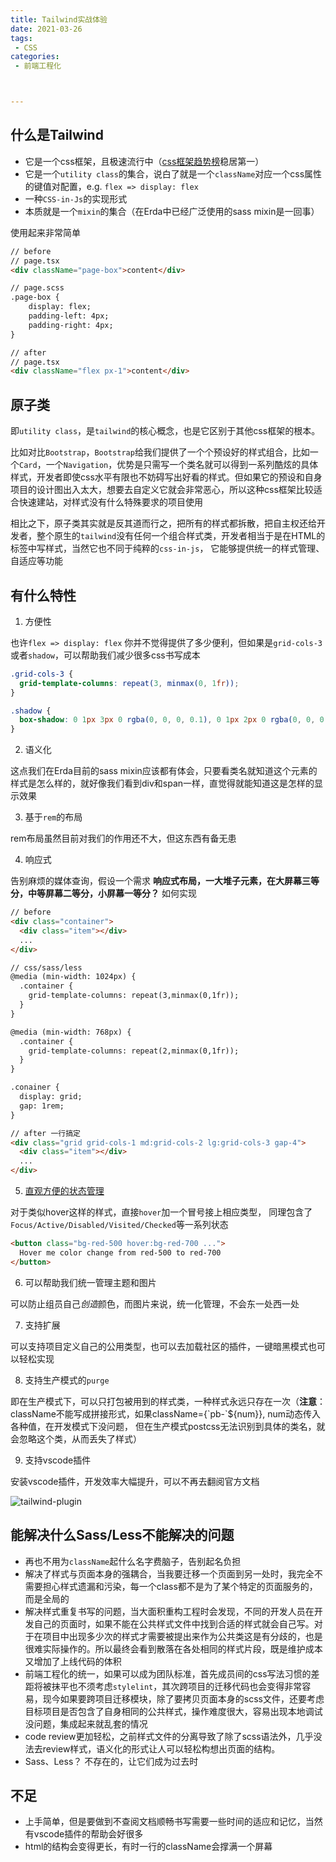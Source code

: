 ```yaml
---
title: Tailwind实战体验
date: 2021-03-26
tags:
 - CSS
categories:
 - 前端工程化



---
```


## 什么是Tailwind

- 它是一个css框架，且极速流行中（[css框架趋势榜](https://dev.to/theme_selection/best-css-frameworks-in-2020-1jjh)稳居第一）
- 它是一个`utility class`的集合，说白了就是一个`className`对应一个css属性的键值对配置，e.g. `flex => display: flex`
- 一种`CSS-in-Js`的实现形式
- 本质就是一个`mixin`的集合（在Erda中已经广泛使用的sass mixin是一回事）

使用起来非常简单

```html
// before
// page.tsx
<div className="page-box">content</div>

// page.scss
.page-box {
	display: flex;
	padding-left: 4px;
	padding-right: 4px;
}

// after
// page.tsx
<div className="flex px-1">content</div>
```

<!-- more -->

## 原子类

即`utility class`，是`tailwind`的核心概念，也是它区别于其他css框架的根本。

比如对比`Bootstrap`，`Bootstrap`给我们提供了一个个预设好的样式组合，比如一个`Card`，一个`Navigation`，优势是只需写一个类名就可以得到一系列酷炫的具体样式，开发者即使css水平有限也不妨碍写出好看的样式。但如果它的预设和自身项目的设计图出入太大，想要去自定义它就会非常恶心，所以这种css框架比较适合快速建站，对样式没有什么特殊要求的项目使用

相比之下，原子类其实就是反其道而行之，把所有的样式都拆散，把自主权还给开发者，整个原生的`tailwind`没有任何一个组合样式类，开发者相当于是在HTML的标签中写样式，当然它也不同于纯粹的`css-in-js`， 它能够提供统一的样式管理、自适应等功能



## 有什么特性

1. 方便性

也许`flex => display: flex` 你并不觉得提供了多少便利，但如果是`grid-cols-3`或者`shadow`，可以帮助我们减少很多css书写成本

```css
.grid-cols-3 {
  grid-template-columns: repeat(3, minmax(0, 1fr));
}

.shadow {
  box-shadow: 0 1px 3px 0 rgba(0, 0, 0, 0.1), 0 1px 2px 0 rgba(0, 0, 0, 0.06);
}
```

2. 语义化

这点我们在Erda目前的sass mixin应该都有体会，只要看类名就知道这个元素的样式是怎么样的，就好像我们看到div和span一样，直觉得就能知道这是怎样的显示效果

3. 基于`rem`的布局

rem布局虽然目前对我们的作用还不大，但这东西有备无患

4. 响应式

告别麻烦的媒体查询，假设一个需求 **响应式布局，一大堆子元素，在大屏幕三等分，中等屏幕二等分，小屏幕一等分？** 如何实现

```html
// before
<div class="container">
  <div class="item"></div>
  ...
</div>

// css/sass/less
@media (min-width: 1024px) {
  .container {
    grid-template-columns: repeat(3,minmax(0,1fr));
  }
}

@media (min-width: 768px) {
  .container {
    grid-template-columns: repeat(2,minmax(0,1fr));
  }
}

.conainer {
  display: grid;
  gap: 1rem;
}

// after 一行搞定
<div class="grid grid-cols-1 md:grid-cols-2 lg:grid-cols-3 gap-4">
  <div class="item"></div>
  ...
</div>
```

5. [直观方便的状态管理](https://tailwindcss.com/docs/hover-focus-and-other-states)

对于类似hover这样的样式，直接`hover`加一个冒号接上相应类型， 同理包含了`Focus/Active/Disabled/Visited/Checked`等一系列状态

```html
<button class="bg-red-500 hover:bg-red-700 ...">
  Hover me color change from red-500 to red-700
</button>
```



6. 可以帮助我们统一管理主题和图片

可以防止组员自己*创造*颜色，而图片来说，统一化管理，不会东一处西一处

7. 支持扩展

可以支持项目定义自己的公用类型，也可以去加载社区的插件，一键暗黑模式也可以轻松实现

8. 支持生产模式的`purge`

即在生产模式下，可以只打包被用到的样式类，一种样式永远只存在一次（**注意**：className不能写成拼接形式，如果className={\`pb-\`${num}}, num动态传入各种值，在开发模式下没问题， 但在生产模式postcss无法识别到具体的类名，就会忽略这个类，从而丢失了样式）

9. 支持vscode插件

安装vscode插件，开发效率大幅提升，可以不再去翻阅官方文档

![tailwind-plugin](https://kuimo-markdown-pic.oss-cn-hangzhou.aliyuncs.com/tailwind-plugin.gif)


## 能解决什么Sass/Less不能解决的问题

- 再也不用为`className`起什么名字费脑子，告别起名负担
- 解决了样式与页面本身的强耦合，当我要迁移一个页面到另一处时，我完全不需要担心样式遗漏和污染，每一个class都不是为了某个特定的页面服务的，而是全局的
- 解决样式重复书写的问题，当大面积重构工程时会发现，不同的开发人员在开发自己的页面时，如果不能在公共样式文件中找到合适的样式就会自己写。对于在项目中出现多少次的样式才需要被提出来作为公共类这是有分歧的，也是很难实际操作的。所以最终会看到散落在各处相同的样式片段，既是维护成本又增加了上线代码的体积
- 前端工程化的统一，如果可以成为团队标准，首先成员间的css写法习惯的差距将被抹平也不须考虑`stylelint`，其次跨项目的迁移代码也会变得非常容易，现今如果要跨项目迁移模块，除了要拷贝页面本身的scss文件，还要考虑目标项目是否包含了自身相同的公共样式，操作难度很大，容易出现本地调试没问题，集成起来就乱套的情况
- code review更加轻松，之前样式文件的分离导致了除了scss语法外，几乎没法去review样式，语义化的形式让人可以轻松构想出页面的结构。
- Sass、Less？ 不存在的，让它们成为过去时

## 不足

- 上手简单，但是要做到不查阅文档顺畅书写需要一些时间的适应和记忆，当然有vscode插件的帮助会好很多
- html的结构会变得更长，有时一行的className会撑满一个屏幕